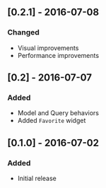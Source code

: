 ## [0.2.1] - 2016-07-08
### Changed
- Visual improvements
- Performance improvements

## [0.2] - 2016-07-07
### Added
- Model and Query behaviors
- Added `Favorite` widget

## [0.1.0] - 2016-07-02
### Added
- Initial release
